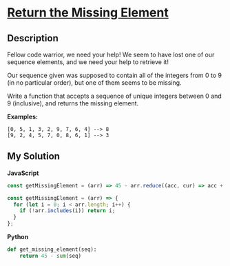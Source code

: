 # [Return the Missing Element](https://www.codewars.com/kata/5299413901337c637e000004)

## Description

Fellow code warrior, we need your help! We seem to have lost one of our sequence elements, and we need your help to retrieve it!

Our sequence given was supposed to contain all of the integers from 0 to 9 (in no particular order), but one of them seems to be missing.

Write a function that accepts a sequence of unique integers between 0 and 9 (inclusive), and returns the missing element.

**Examples:**

```
[0, 5, 1, 3, 2, 9, 7, 6, 4] --> 8
[9, 2, 4, 5, 7, 0, 8, 6, 1] --> 3
```

## My Solution

**JavaScript**

```js
const getMissingElement = (arr) => 45 - arr.reduce((acc, cur) => acc + cur, 0);
```

```js
const getMissingElement = (arr) => {
  for (let i = 0; i < arr.length; i++) {
    if (!arr.includes(i)) return i;
  }
};
```

**Python**

```py
def get_missing_element(seq):
    return 45 - sum(seq)
```
